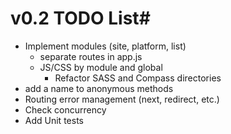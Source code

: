 # v0.2 TODO List#

* Implement modules (site, platform, list)
    *  separate routes in app.js
    *  JS/CSS by module and global
        *  Refactor SASS and Compass directories
* add a name to anonymous methods 
* Routing error management (next, redirect, etc.) 
* Check concurrency 
* Add Unit tests